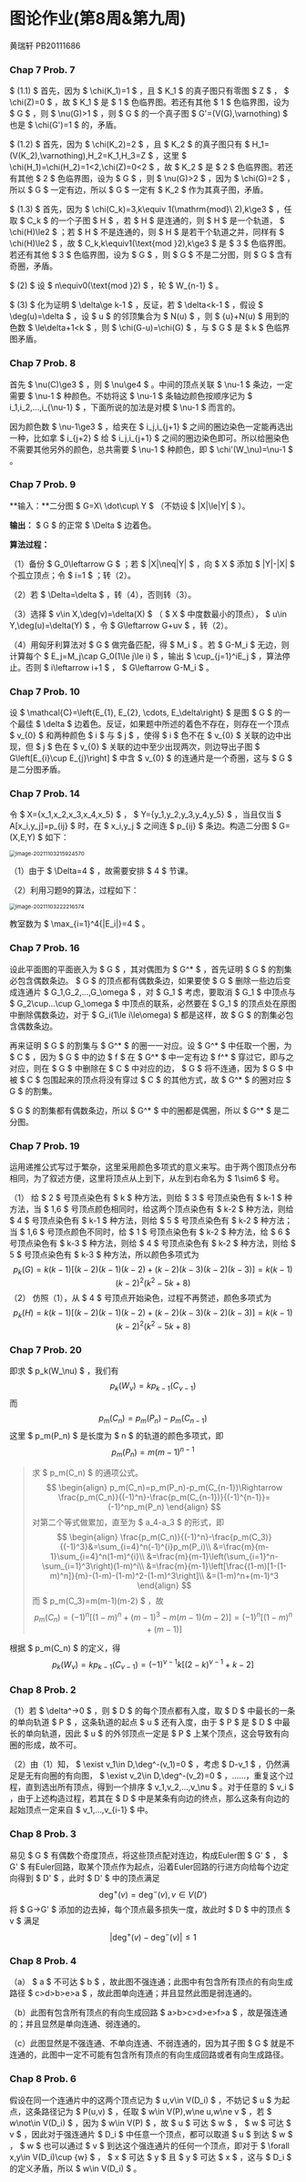 # 图论作业(第8周&第九周)

黄瑞轩 PB20111686

### Chap 7   Prob. 7

 $ (1.1) $ 首先，因为 $ \chi(K_1)=1 $ ，且 $ K_1 $ 的真子图只有零图 $ Z $ ， $ \chi(Z)=0 $ ，故 $ K_1 $ 是 $ 1 $ 色临界图。若还有其他 $ 1 $ 色临界图，设为 $ G $ ，则 $ \nu(G)>1 $ ，则 $ G $ 的一个真子图 $ G'=(V(G),\varnothing) $ 也是 $ \chi(G')=1 $ 的，矛盾。

 $ (1.2) $ 首先，因为 $ \chi(K_2)=2 $ ，且 $ K_2 $ 的真子图只有 $ H_1=(V(K_2),\varnothing),H_2=K_1,H_3=Z $ ，这里 $ \chi(H_1)=\chi(H_2)=1<2,\chi(Z)=0<2 $ ，故 $ K_2 $ 是 $ 2 $ 色临界图。若还有其他 $ 2 $ 色临界图，设为 $ G $ ，则 $ \nu(G)>2 $ ，因为 $ \chi(G)=2 $ ，所以 $ G $ 一定有边，所以 $ G $ 一定有 $ K_2 $ 作为其真子图，矛盾。

 $ (1.3) $ 首先，因为 $ \chi(C_k)=3,k\equiv 1(\mathrm{mod}\ 2),k\ge3 $ ，任取 $ C_k $ 的一个子图 $ H $ ，若 $ H $ 是连通的，则 $ H $ 是一个轨道， $ \chi(H)\le2 $ ；若 $ H $ 不是连通的，则 $ H $ 是若干个轨道之并，同样有 $ \chi(H)\le2 $ ，故 $ C_k,k\equiv1(\text{mod }2),k\ge3 $ 是 $ 3 $ 色临界图。若还有其他 $ 3 $ 色临界图，设为 $ G $ ，则 $ G $ 不是二分图，则 $ G $ 含有奇圈，矛盾。

 $ (2) $ 设 $ n\equiv0(\text{mod }2) $ ，轮 $ W_{n-1} $ 。

 $ (3) $ 化为证明 $ \delta\ge k-1 $ ，反证，若 $ \delta<k-1 $ ，假设 $ \deg(u)=\delta $ ，设 $ u $ 的邻顶集合为 $ N(u) $ ，则 $ \{u\}+N(u) $ 用到的色数 $ \le\delta+1<k $ ，则 $ \chi(G-u)=\chi(G) $ ，与 $ G $ 是 $ k $ 色临界图矛盾。

### Chap 7   Prob. 8

首先 $ \nu(C)\ge3 $ ，则 $ \nu\ge4 $ 。中间的顶点关联 $ \nu-1 $ 条边，一定需要 $ \nu-1 $ 种颜色。不妨将这 $ \nu-1 $ 条轴边颜色按顺序记为 $ i_1,i_2,...,i_{\nu-1} $ ，下面所说的加法是对模 $ \nu-1 $ 而言的。

因为颜色数 $ \nu-1\ge3 $ ，给夹在 $ i_j,i_{j+1} $ 之间的圈边染色一定能再选出一种，比如拿 $ i_{j+2} $ 给 $ i_j,i_{j+1} $ 之间的圈边染色即可。所以给圈染色不需要其他另外的颜色，总共需要 $ \nu-1 $ 种颜色，即 $ \chi'(W_\nu)=\nu-1 $ 。

### Chap 7   Prob. 9

**输入：**二分图 $ G=X\ \dot\cup\ Y $ （不妨设 $ |X|\le|Y| $ ）。

**输出：** $ G $ 的正常 $ \Delta $ 边着色。

**算法过程：**

（1）备份 $ G_0\leftarrow G $ ；若 $ |X|\neq|Y| $ ，向 $ X $ 添加 $ |Y|-|X| $ 个孤立顶点；令 $ i=1 $ ；转（2）。

（2）若 $ \Delta=\delta $ ，转（4），否则转（3）。

（3）选择 $ v\in X,\deg(v)=\delta(X) $ （ $ X $ 中度数最小的顶点）， $ u\in Y,\deg(u)=\delta(Y) $ ，令 $ G\leftarrow G+uv $ ，转（2）。

（4）用匈牙利算法对 $ G $ 做完备匹配，得 $ M_i $ 。若 $ G-M_i $ 无边，则计算每个 $ E_j=M_j\cap G_0(1\le j\le i) $ ，输出 $ \cup_{j=1}^iE_j $ ，算法停止。否则 $ i\leftarrow i+1 $ ， $ G\leftarrow G-M_i $ 。

### Chap 7   Prob. 10

设 $ \mathcal{C}=\left\{E_{1}, E_{2}, \cdots, E_\delta\right\} $ 是图 $ G $ 的一个最佳 $ \delta $ 边着色。反证，如果题中所述的着色不存在，则存在一个顶点 $ v_{0} $ 和两种颜色 $ i $ 与 $ j $ ，使得 $ i $ 色不在 $ v_{0} $ 关联的边中出现，但 $ j $ 色在 $ v_{0} $ 关联的边中至少出现两次，则边导出子图  $ G\left[E_{i}\cup E_{j}\right] $  中含 $ v_{0} $ 的连通片是一个奇圈，这与 $ G $ 是二分图矛盾。

### Chap 7   Prob. 14

令 $ X=\{x_1,x_2,x_3,x_4,x_5\} $ ， $ Y=\{y_1,y_2,y_3,y_4,y_5\} $ ，当且仅当 $ A[x_i,y_j]=p_{ij} $ 时，在 $ x_i,y_j $ 之间连 $ p_{ij} $ 条边。构造二分图 $ G=(X,E,Y) $ 如下：

<img src="C:\Users\Sprout\AppData\Roaming\Typora\typora-user-images\image-20211103215924570.png" alt="image-20211103215924570" style="zoom: 67%;" />

（1）由于 $ \Delta=4 $ ，故需要安排 $ 4 $ 节课。

（2）利用习题9的算法，过程如下：

<img src="C:\Users\Sprout\AppData\Roaming\Typora\typora-user-images\image-20211103222216574.png" alt="image-20211103222216574" style="zoom: 67%;" />

教室数为 $ \max_{i=1}^4{|E_i|}=4 $ 。

### Chap 7   Prob. 16

设此平面图的平面嵌入为 $ G $ ，其对偶图为 $ G^* $ ，首先证明 $ G $ 的割集必包含偶数条边。 $ G $ 的顶点都有偶数条边，如果要使 $ G $ 删除一些边后变成连通片 $ G_1,G_2,...,G_\omega $ ，对 $ G_1 $ 考虑，要取消 $ G_1 $ 中顶点与 $ G_2\cup...\cup G_\omega $ 中顶点的联系，必然要在 $ G_1 $ 的顶点处在原图中删除偶数条边，对于 $ G_i(1\le i\le\omega) $ 都是这样，故 $ G $ 的割集必包含偶数条边。

再来证明 $ G $ 的割集与 $ G^* $ 的圈一一对应。设 $ G^* $ 中任取一个圈，为 $ C $ ，因为 $ G $ 中的边 $ f $ 在 $ G^* $ 中一定有边 $ f^* $ 穿过它，即与之对应，则在 $ G $ 中删除在 $ C $ 中对应的边， $ G $ 将不连通，因为 $ G $ 中被 $ C $ 包围起来的顶点将没有穿过 $ C $ 的其他方式，故 $ G^* $ 的圈对应 $ G $ 的割集。

 $ G $ 的割集都有偶数条边，所以 $ G^* $ 中的圈都是偶圈，所以 $ G^* $ 是二分图。

### Chap 7   Prob. 19

运用递推公式写过于繁杂，这里采用颜色多项式的意义来写。由于两个图顶点分布相同，为了叙述方便，这里将顶点从上到下，从左到右命名为 $ 1\sim6 $ 号。

（1） 给 $ 2 $ 号顶点染色有 $ k $ 种方法，则给 $ 3 $ 号顶点染色有 $ k-1 $ 种方法，当 $ 1,6 $ 号顶点颜色相同时，给这两个顶点染色有 $ k-2 $ 种方法，则给 $ 4 $ 号顶点染色有 $ k-1 $ 种方法，则给 $ 5 $ 号顶点染色有 $ k-2 $ 种方法；当 $ 1,6 $ 号顶点颜色不同时，给 $ 1 $ 号顶点染色有 $ k-2 $ 种方法，给 $ 6 $ 号顶点染色有 $ k-3 $ 种方法，则给 $ 4 $ 号顶点染色有 $ k-2 $ 种方法，则给 $ 5 $ 号顶点染色有 $ k-3 $ 种方法，所以颜色多项式为
$$
p_k(G)=k(k-1)[(k-2)(k-1)(k-2)+(k-2)(k-3)(k-2)(k-3)]=k(k-1)(k-2)^2(k^2-5k+8)
$$
（2） 仿照（1），从 $ 4 $ 号顶点开始染色，过程不再赘述，颜色多项式为
$$
p_k(H)=k(k-1)[(k-2)(k-1)(k-2)+(k-2)(k-3)(k-2)(k-3)]=k(k-1)(k-2)^2(k^2-5k+8)
$$

### Chap 7   Prob. 20

即求 $ p_k(W_\nu) $ ，我们有
$$
p_k(W_{\nu})=kp_{k-1}(C_{\nu-1})
$$
而
$$
p_m(C_n)=p_m(P_n)-p_m(C_{n-1})
$$
这里 $ p_m(P_n) $ 是长度为 $ n $ 的轨道的颜色多项式，即
$$
p_m(P_n)=m(m-1)^{n-1}
$$
> 求 $ p_m(C_n) $ 的通项公式。
> $$
> \begin{align}
> p_m(C_n)=p_m(P_n)-p_m(C_{n-1})\Rightarrow \frac{p_m(C_n)}{(-1)^n}-\frac{p_m(C_{n-1})}{(-1)^{n-1}}=(-1)^np_m(P_n)
> \end{align}
> $$
> 对第二个等式做累加，直至为 $ a_4-a_3 $ 的形式，即
> $$
> \begin{align}
> \frac{p_m(C_n)}{(-1)^n}-\frac{p_m(C_3)}{(-1)^3}&=\sum_{i=4}^n(-1)^{i}p_m(P_i)\\
> &=\frac{m}{m-1}\sum_{i=4}^n(1-m)^{i}\\
> &=\frac{m}{m-1}\left(\sum_{i=1}^n-\sum_{i=1}^3\right)(1-m)^i\\
> &=\frac{m}{m-1}\left[\frac{(1-m)[1-(1-m)^n]}{m}-(1-m)-(1-m)^2-(1-m)^3\right]\\
> &=(1-m)^n+(m-1)^3
> \end{align}
> $$
> 而 $ p_m(C_3)=m(m-1)(m-2) $ ，故
> $$
> p_m(C_n)=(-1)^n[(1-m)^n+(m-1)^3-m(m-1)(m-2)]=(-1)^n[(1-m)^n+(m-1)]
> $$

根据 $ p_m(C_n) $ 的定义，得
$$
p_k(W_{\nu})=kp_{k-1}(C_{\nu-1})=(-1)^{\nu-1}k[(2-k)^{\nu-1}+k-2]
$$

### Chap 8   Prob. 2

（1）若 $ \delta^->0 $ ，则 $ D $ 的每个顶点都有入度，取 $ D $ 中最长的一条的单向轨道 $ P $ ，这条轨道的起点 $ u $ 还有入度，由于 $ P $ 是 $ D $ 中最长的单向轨道，因此 $ u $ 的外邻顶点一定是 $ P $ 上某个顶点，这会导致有向圈的形成，故不可。

（2）由（1）知， $ \exist v_1\in D,\deg^-(v_1)=0 $ ，考虑 $ D-v_1 $ ，仍然满足是无有向圈的有向图， $ \exist v_2\in D,\deg^-(v_2)=0 $ ，……，重复这个过程，直到选出所有顶点，得到一个排序 $ v_1,v_2,...,v_\nu $ 。对于任意的 $ v_i $ ，由于上述构造过程，若其在 $ D $ 中是某条有向边的终点，那么这条有向边的起始顶点一定来自 $ v_1,...,v_{i-1} $ 中。

### Chap 8   Prob. 3

易见 $ G $ 有偶数个奇度顶点，将这些顶点配对连边，构成Euler图 $ G' $ ， $ G' $ 有Euler回路，取某个顶点作为起点，沿着Euler回路的行进方向给每个边定向得到 $ D' $ ，此时 $ D' $ 中的顶点满足
$$
\deg^+(v)=\deg^-(v),v\in V(D')
$$
将 $ G→G' $ 添加的边去掉，每个顶点最多损失一度，故此时 $ D $ 中的顶点 $ v $ 满足
$$
|\deg^+(v)-\deg^-(v)|\le1
$$

### Chap 8   Prob. 4

（a） $ a $ 不可达 $ b $ ，故此图不强连通；此图中有包含所有顶点的有向生成路径 $ c>d>b>e>a $ ，故此图单向连通；并且显然此图是弱连通的。

（b）此图有包含所有顶点的有向生成回路 $ a>b>c>d>e>f>a $ ，故是强连通的；并且显然是单向连通、弱连通的。

（c）此图显然是不强连通、不单向连通、不弱连通的，因为其子图 $ G $ 就是不连通的，此图中一定不可能有包含所有顶点的有向生成回路或者有向生成路径。

### Chap 8   Prob. 6

假设在同一个连通片中的这两个顶点记为 $ u,v\in V(D_i) $ ，不妨记 $ u $ 为起点，这条路径记为 $ P(u,v) $ ，任取 $ w\in V(P),w\ne u,w\ne v $ ，若 $ w\not\in V(D_i) $ ，因为 $ w\in V(P) $ ，故 $ u $ 可达 $ w $ ， $ w $ 可达 $ v $ ，因此对于强连通片 $ D_i $ 中任意一个顶点，都可以取道 $ u $ 到达 $ w $ ， $ w $ 也可以通过 $ v $ 到达这个强连通片的任何一个顶点，即对于 $ \forall x,y\in V(D_i)\cup \{w\} $ ， $ x $ 可达 $ y $ 且 $ y $ 可达 $ x $ ，这与 $ D_i $ 的定义矛盾，所以 $ w\in V(D_i) $ 。
